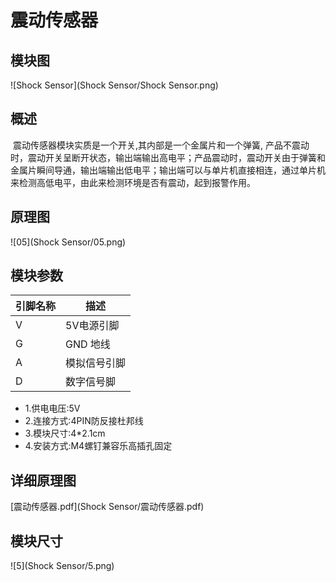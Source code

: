 # 震动传感器

## 模块图

![Shock Sensor](Shock Sensor/Shock Sensor.png)

## 概述

​        震动传感器模块实质是一个开关,其内部是一个金属片和一个弹簧, 产品不震动时，震动开关呈断开状态，输出端输出高电平；产品震动时，震动开关由于弹簧和金属片瞬间导通，输出端输出低电平；输出端可以与单片机直接相连，通过单片机来检测高低电平，由此来检测环境是否有震动，起到报警作用。



## 原理图

![05](Shock Sensor/05.png)

## 模块参数

| 引脚名称 | 描述         |
| -------- | ------------ |
| V        | 5V电源引脚   |
| G        | GND 地线     |
| A        | 模拟信号引脚 |
| D        | 数字信号脚   |

* 1.供电电压:5V
* 2.连接方式:4PIN防反接杜邦线
* 3.模块尺寸:4*2.1cm
* 4.安装方式:M4螺钉兼容乐高插孔固定



## 详细原理图



 [震动传感器.pdf](Shock Sensor/震动传感器.pdf) 

## 模块尺寸

![5](Shock Sensor/5.png)
